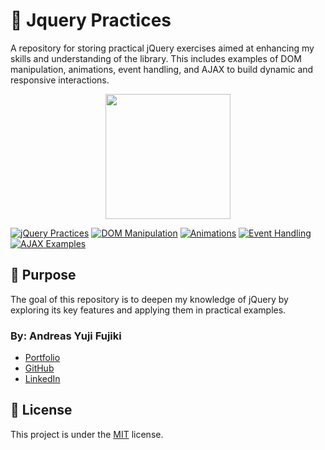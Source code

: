 # 🧩 Jquery Practices
A repository for storing practical jQuery exercises aimed at enhancing my skills and understanding of the library. This includes examples of DOM manipulation, animations, event handling, and AJAX to build dynamic and responsive interactions.

<p align="center">
    <img src="./.github/logo.png" width="200px">
</p>

<div>

[JQUERY_PRACTICES_BADGE]: https://img.shields.io/badge/Jquery_Practices-000?style=for-the-badge&logo=jquery
[DOM_MANIPULATION_BADGE]: https://img.shields.io/badge/DOM_Manipulation-000?style=for-the-badge&logo=html5
[ANIMATIONS_BADGE]: https://img.shields.io/badge/Animations-000?style=for-the-badge&logo=css3
[EVENT_HANDLING_BADGE]: https://img.shields.io/badge/Event_Handling-000?style=for-the-badge&logo=jquery
[AJAX_BADGE]: https://img.shields.io/badge/AJAX-000?style=for-the-badge&logo=ajax

[![jQuery Practices][JQUERY_PRACTICES_BADGE]](./README.md)
[![DOM Manipulation][DOM_MANIPULATION_BADGE]](./examples/dom-manipulation.md)
[![Animations][ANIMATIONS_BADGE]](./examples/animations.md)
[![Event Handling][EVENT_HANDLING_BADGE]](./examples/event-handling.md)
[![AJAX Examples][AJAX_BADGE]](./examples/ajax.md)

</div>

<h2 id="contribute">🚀 Purpose </h2>
The goal of this repository is to deepen my knowledge of jQuery by exploring its key features and applying them in practical examples.

### By: Andreas Yuji Fujiki
- [Portfolio](https://andreas-yuji-fujiki.github.io/portfolio)
- [GitHub](https://github.com/andreas-yuji-fujiki)
- [LinkedIn](www.linkedin.com/in/andreas-yuji-fujiki-a08633321)

<h2 id="license">📃 License</h2>

This project is under the [MIT](./LICENSE) license.

